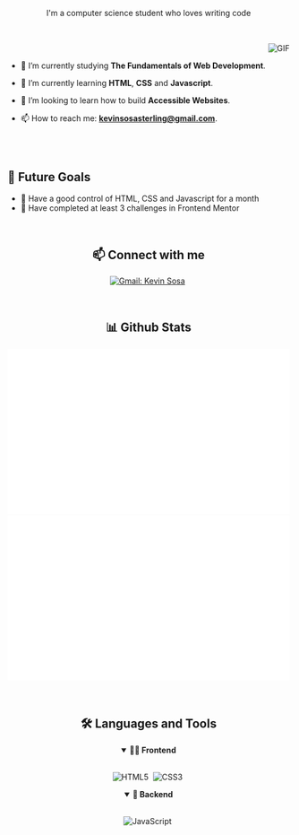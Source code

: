 <!-- Banner 20232A -->

<p align="center">
I'm a computer science student who loves writing code 
</p>

##

<br>

<!--- Web illustrations by Storyset ( https://storyset.com/web ) --->
<!---<img align="right" alt="GIF" src="https://user-images.githubusercontent.com/90595158/224520261-cac35362-4a70-4108-85c8-260ac8e0b0bd.svg#gh-dark-mode-only" width="360px"/>
<img align="right" alt="GIF" src="https://user-images.githubusercontent.com/90595158/224520109-e00b8f1e-08c9-4316-9920-ea4e88701a61.svg#gh-light-mode-only" width="360px"/>--->
<img align="right" alt="GIF" src="https://user-images.githubusercontent.com/96004910/227043010-cc378524-bd2b-4dd1-b43e-a7f63d08feb1.gif"/>



<br>



- 🔭 I’m currently studying **The Fundamentals of Web Development**.

- 🌱 I’m currently learning **HTML**, **CSS** and **Javascript**.

- 🤝 I’m looking to learn how to build **Accessible Websites**.

- 📫 How to reach me: **kevinsosasterling@gmail.com**.



<br>
<br>

## 🎯 Future Goals

- 🌟 Have a good control of HTML, CSS and Javascript for a month
- 🚩 Have completed at least 3 challenges in Frontend Mentor

<br>

<h2 align="center">📫 Connect with me</h2>

<div align = "center">
    
[![Gmail: Kevin Sosa](https://img.shields.io/badge/-gmail-red?style=for-the-badge&logo=Gmail&logoColor=white&link=mailto:kevinsosasterling@gmail.com)](mailto:kevinsosasterling@gmail.com)&nbsp;
  
</div>

<br>
<h2 align="center">📊 Github Stats</h2>

<div align = "center">

![Stats Overview](https://raw.githubusercontent.com/KevSSter/github-stats/master/generated/overview.svg#gh-dark-mode-only)
![Most Used Languages](https://raw.githubusercontent.com/KevSSter/github-stats/master/generated/languages.svg#gh-dark-mode-only)

</div>
<br>



<div align = "center">

<h2 align="center">🛠️ Languages and Tools</h2>

<details open>
<summary><b>🏄‍♂️ Frontend</b></summary>
<br>
  
![HTML5](https://img.shields.io/badge/-HTML5-E34F26?style=for-the-badge&logo=html5&logoColor=white)&nbsp;
![CSS3](https://img.shields.io/badge/-CSS3-1572B6?style=for-the-badge&logo=css3)&nbsp;
</details>

<details open>
<summary><b>🧰 Backend</b></summary>
<br>

![JavaScript](https://img.shields.io/badge/Javascript-F7DF1E.svg?style=for-the-badge&logo=javascript&logoColor=black)&nbsp;
</details>
